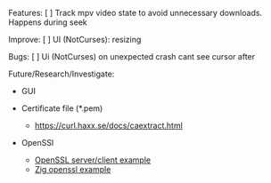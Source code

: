 Features:
[ ] Track mpv video state to avoid unnecessary downloads. Happens during seek

Improve:
[ ] UI (NotCurses): resizing

Bugs:
[ ] Ui (NotCurses) on unexpected crash cant see cursor after


Future/Research/Investigate:
- GUI
- Certificate file (*.pem)
    - https://curl.haxx.se/docs/caextract.html

- OpenSSl
    - [OpenSSL server/client example](https://aticleworld.com/ssl-server-client-using-openssl-in-c/)
    - [Zig openssl example](https://github.com/marler8997/ziget/blob/master/openssl/ssl.zig)
